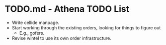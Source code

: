 # TODO.md - Athena TODO List

- Write cellide manpage.
- Start working through the existing orders, looking for things to figure
  out
  - E.g., gofers.
- Revise wintel to use its own order infrastructure.

